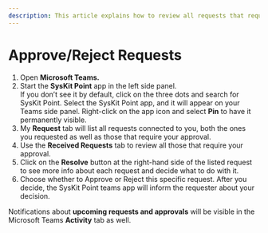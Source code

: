 ```yaml
---
description: This article explains how to review all requests that require your attention.
---
```


# Approve/Reject Requests

1. Open **Microsoft Teams.**
2. Start the **SysKit Point** app in the left side panel.  
If you don’t see it by default, click on the three dots and search for SysKit Point. Select the SysKit Point app, and it will appear on your Teams side panel. 
Right-click on the app icon and select **Pin** to have it permanently visible.
3. My **Request** tab will list all requests connected to you, both the ones you requested as well as those that require your approval.
4. Use the **Received Requests** tab to review all those that require your approval.
5. Click on the **Resolve** button at the right-hand side of the listed request to see more info about each request and decide what to do with it.
6. Choose whether to Approve or Reject this specific request. After you decide, the SysKit Point teams app will inform the requester about your decision.

Notifications about **upcoming requests and approvals** will be visible in the Microsoft Teams **Activity** tab as well.